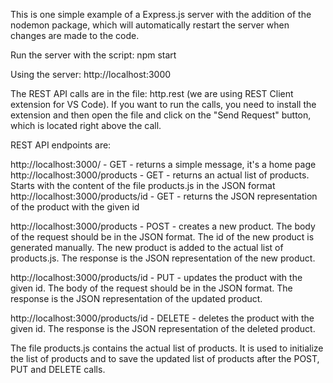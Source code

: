 This is one simple example of a Express.js server with the addition of the nodemon package, which will automatically restart the server when changes are made to the code.

Run the server with the script: npm start

Using the server: http://localhost:3000

The REST API calls are in the file: http.rest (we are using REST Client extension for VS Code). If you want to run the calls, you need to install the extension and then open the file and click on the "Send Request" button, which is located right above the call.

REST API endpoints are:

http://localhost:3000/ - GET - returns a simple message, it's a home page
http://localhost:3000/products - GET - returns an actual list of products. Starts with the content of the file products.js in the JSON format
http://localhost:3000/products/id - GET - returns the JSON representation of the product with the given id 

http://localhost:3000/products - POST - creates a new product. The body of the request should be in the JSON format. The id of the new product is generated manually. The new product is added to the actual list of products.js. The response is the JSON representation of the new product.

http://localhost:3000/products/id - PUT - updates the product with the given id. The body of the request should be in the JSON format. The response is the JSON representation of the updated product.

http://localhost:3000/products/id - DELETE - deletes the product with the given id. The response is the JSON representation of the deleted product.

The file products.js contains the actual list of products. It is used to initialize the list of products and to save the updated list of products after the POST, PUT and DELETE calls.




